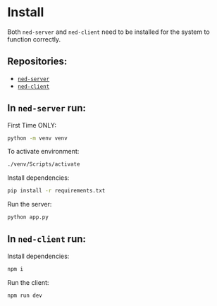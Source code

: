# Install

Both `ned-server` and `ned-client` need to be installed for the system to function correctly.

## Repositories:
- [`ned-server`](https://github.com/ilaytzarfati1231/ned-server)
- [`ned-client`](https://github.com/ilaytzarfati1231/ned-client)

## In `ned-server` run:
First Time ONLY:
```sh
python -m venv venv
```

To activate environment:
```sh
./venv/Scripts/activate
```

Install dependencies:
```sh
pip install -r requirements.txt
```

Run the server:
```sh
python app.py
```

## In `ned-client` run:
Install dependencies:
```sh
npm i
```

Run the client:
```sh
npm run dev
```
